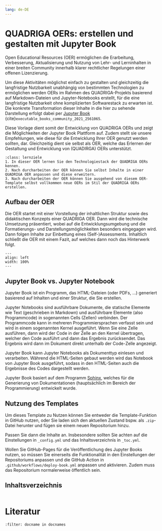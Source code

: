 ```yaml
---
lang: de-DE
---
```


# QUADRIGA OERs: erstellen und gestalten mit Jupyter Book

Open Educational Resources (OER) ermöglichen die Erarbeitung, Verbesserung, Aktualisierung und Nutzung von Lehr- und Lerninhalten in einer breiten Community innerhalb klarer rechtlicher Regelungen einer offenen Lizenzierung.

Um diese Aktivitäten möglichst einfach zu gestalten und gleichzeitig die langfristige Nutzbarkeit unabhängig von bestimmten Technologien zu ermöglichen werden OERs im Rahmen des QUADRIGA-Projekts basierend auf Markdown-Dateien und Jupyter-Notebooks erstellt, für die eine langfristige Nutzbarkeit ohne komplizierten Softwarestack zu erwarten ist. Die konkrete Transformation dieser Inhalte in die hier zu sehende Darstellung erfolgt dabei per [Jupyter Book](https://jupyterbook.org) {cite}`executable_books_community_2021_2561065`.

Diese Vorlage dient somit der Entwicklung von QUADRIGA OERs und zeigt die Möglichkeiten der Jupyter Book Plattform auf. Zudem stellt sie unsere Empfehlungen, wie diese für die Entwicklung Ihrer OER genutzt werden sollten, dar. Gleichzeitig dient sie selbst als OER, welche das Erlernen der Gestaltung und Entwicklung von (QUADIRGA) OERs unterstützt.

```{admonition} Lernziele
:class: lernziele
1. In dieser OER lernen Sie den Technologiestack der QUADRIGA OERs kennen.
2. Nach durcharbeiten der OER können Sie selbst Inhalte in einer QUADRIGA OER anpassen und diese erweitern.
3. Nach durcharbeiten der OER können Sie ausgehend von diesem OER-Template selbst vollkommen neue OERs im Stil der QUADRIGA OERs erstellen.
```
## Aufbau der OER
Die OER startet mit einer Vorstellung der inhaltlichen Struktur sowie des didaktischen Konzepts einer QUADRIGA OER. Dann wird die technische Umsetzung präsentiert, wobei auf die Entwicklungsumgebung und die Formatierungs- und Darstellungsmöglichkeiten besonders eingegagen wird. Dann folgen Inhalte zur Einbettung eines (Self-)Assessments. Inhaltlich schließt die OER mit einem Fazit, auf welches dann noch das Hinterwerk folgt.

```{figure} ./assets/intro/Aufbau_der_OER.svg
---
align: left
width: 100%
---
```

## Jupyter Book vs. Jupyter Notebook

Jupyter Book ist ein Programm, das HTML-Dateien (oder PDFs, …) generiert basierend auf Inhalten und einer Struktur, die Sie erstellen.

Jupyter Notebooks sind ausführbare Dokumente, die statische Elemente wie Text (geschrieben in Markdown) und ausführbare Elemente (also Programmcode) in sogenannten Cells (Zellen) verbinden. Der Programmcode kann in mehreren Programmiersprachen verfasst sein und wird in einem sogenannten Kernel ausgeführt. Wenn Sie eine Zelle ausführen, dann wird der Code in der Zelle an den Kernel übertragen, welcher den Code ausführt und dann das Ergebnis zurücksendet. Das Ergebnis wird dann im Dokument direkt unterhalb der Code-Zelle angezeigt. 

Jupyter Book kann Jupyter Notebooks als Dokumenttyp einlesen und verarbeiten. Während die HTML-Seiten gebaut werden wird das Notebook von Jupyter Book ausgeführt, sodass in den HTML-Seiten auch die Ergebnisse des Codes dargestellt werden.

Jupyter Book basiert auf dem Programm [Sphinx](https://www.sphinx-doc.org/en/master/), welches für die Generierung von Dokumentationen (hauptsächlich im Bereich der Programmierung) entwickelt wurde.

## Nutzung des Templates

Um dieses Template zu Nutzen können Sie entweder die Template-Funktion in GitHub nutzen, oder Sie laden sich den aktuellen Zustand bspw. als `.zip`-Datei herunter und fügen sie einem neuen Repositorium hinzu.

Passen Sie dann die Inhalte an. Insbesondere sollten Sie achten auf die Einstellungen in `_config.yml` und das Inhaltsverzeichnis in `_toc.yml`.

Wollen Sie GitHub-Pages für die Veröffentlichung des Jupyter Books nutzen, so müssen Sie einerseits die Funktionalität in den Einstellungen der Repositoriums anpassen und die GitHub Action in `.github/workflows/deploy-book.yml` anpassen und aktivieren. Zudem muss das Repositorium normalerweise öffentlich sein.

## Inhaltsverzeichnis

```{tableofcontents}
```

# Literatur
```{bibliography}
:filter: docname in docnames
```